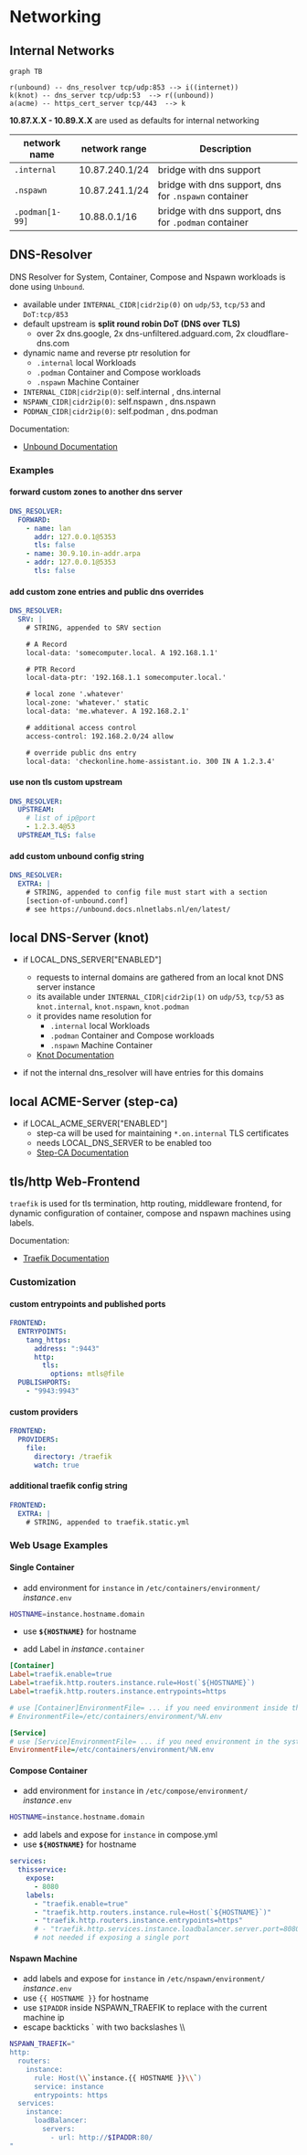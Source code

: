 # Networking

## Internal Networks

```mermaid
graph TB

r(unbound) -- dns_resolver tcp/udp:853 --> i((internet))
k(knot) -- dns_server tcp/udp:53  --> r((unbound))
a(acme) -- https_cert_server tcp/443  --> k
```

**10.87.X.X - 10.89.X.X** are used as defaults for internal networking

| network name | network range | Description |
|---|---|---|
| `.internal` | 10.87.240.1/24 | bridge with dns support |
| `.nspawn` | 10.87.241.1/24 | bridge with dns support, dns for `.nspawn` container |
| `.podman[1-99]` | 10.88.0.1/16 | bridge with dns support, dns for `.podman` container |

## DNS-Resolver

DNS Resolver for System, Container, Compose and Nspawn workloads is done using `Unbound`.

- available under `INTERNAL_CIDR|cidr2ip(0)` on `udp/53`, `tcp/53` and `DoT:tcp/853`
- default upstream is **split round robin DoT (DNS over TLS)**
    - over 2x dns.google, 2x dns-unfiltered.adguard.com, 2x cloudflare-dns.com
- dynamic name and reverse ptr resolution for
    - `.internal` local Workloads
    - `.podman` Container and Compose workloads
    - `.nspawn` Machine Container
- `INTERNAL_CIDR|cidr2ip(0)`: self.internal , dns.internal
- `NSPAWN_CIDR|cidr2ip(0)`: self.nspawn , dns.nspawn
- `PODMAN_CIDR|cidr2ip(0)`: self.podman , dns.podman

Documentation:

- [Unbound Documentation](https://unbound.docs.nlnetlabs.nl/en/latest/)

### Examples

#### forward custom zones to another dns server

```yaml
DNS_RESOLVER:
  FORWARD:
    - name: lan
      addr: 127.0.0.1@5353
      tls: false
    - name: 30.9.10.in-addr.arpa
    - addr: 127.0.0.1@5353
      tls: false
```

#### add custom zone entries and public dns overrides

```yaml
DNS_RESOLVER:
  SRV: |
    # STRING, appended to SRV section

    # A Record
    local-data: 'somecomputer.local. A 192.168.1.1'

    # PTR Record
    local-data-ptr: '192.168.1.1 somecomputer.local.'

    # local zone '.whatever'
    local-zone: 'whatever.' static
    local-data: 'me.whatever. A 192.168.2.1'

    # additional access control
    access-control: 192.168.2.0/24 allow

    # override public dns entry
    local-data: 'checkonline.home-assistant.io. 300 IN A 1.2.3.4'

```

#### use non tls custom upstream

```yaml
DNS_RESOLVER:
  UPSTREAM:
    # list of ip@port
    - 1.2.3.4@53
  UPSTREAM_TLS: false
```

#### add custom unbound config string

```yaml
DNS_RESOLVER:
  EXTRA: |
    # STRING, appended to config file must start with a section
    [section-of-unbound.conf]
    # see https://unbound.docs.nlnetlabs.nl/en/latest/

```

## local DNS-Server (knot)

- if LOCAL_DNS_SERVER["ENABLED"]
    - requests to internal domains are gathered from an local knot DNS server instance
    - its available under `INTERNAL_CIDR|cidr2ip(1)` on `udp/53`, `tcp/53`
      as `knot.internal`, `knot.nspawn`, `knot.podman`
    - it provides name resolution for
        - `.internal` local Workloads
        - `.podman` Container and Compose workloads
        - `.nspawn` Machine Container
    - [Knot Documentation](https://www.knot-dns.cz/docs/latest/html/)

- if not the internal dns_resolver will have entries for this domains

## local ACME-Server (step-ca)

- if LOCAL_ACME_SERVER["ENABLED"]
    - step-ca will be used for maintaining `*.on.internal` TLS certificates
    - needs LOCAL_DNS_SERVER to be enabled too
    - [Step-CA Documentation](https://smallstep.com/docs/step-ca/getting-started/)

## tls/http Web-Frontend

`traefik` is used for tls termination, http routing, middleware frontend,
for dynamic configuration of container, compose and nspawn machines using labels.

Documentation:

- [Traefik Documentation](https://doc.traefik.io/traefik/)

### Customization

#### custom entrypoints and published ports

```yaml
FRONTEND:
  ENTRYPOINTS:
    tang_https:
      address: ":9443"
      http:
        tls:
          options: mtls@file
  PUBLISHPORTS:
    - "9943:9943"
```

#### custom providers

```yaml
FRONTEND:
  PROVIDERS:
    file:
      directory: /traefik
      watch: true
```

#### additional traefik config string

```yaml
FRONTEND:
  EXTRA: |
    # STRING, appended to traefik.static.yml

```

### Web Usage Examples

#### Single Container

- add environment for `instance` in `/etc/containers/environment/` *instance*`.env`

```sh
HOSTNAME=instance.hostname.domain
```

- use **`${HOSTNAME}`** for hostname

- add Label in *instance*`.container`

```ini
[Container]
Label=traefik.enable=true
Label=traefik.http.routers.instance.rule=Host(`${HOSTNAME}`)
Label=traefik.http.routers.instance.entrypoints=https

# use [Container]EnvironmentFile= ... if you need environment inside the container
# EnvironmentFile=/etc/containers/environment/%N.env

[Service]
# use [Service]EnvironmentFile= ... if you need environment in the systemd service
EnvironmentFile=/etc/containers/environment/%N.env

```

#### Compose Container

- add environment for `instance` in `/etc/compose/environment/` *instance*`.env`

```sh
HOSTNAME=instance.hostname.domain
```

- add labels and expose for `instance` in compose.yml
- use **`${HOSTNAME}`** for hostname

```yaml
services:
  thisservice:
    expose:
      - 8080
    labels:
      - "traefik.enable=true"
      - "traefik.http.routers.instance.rule=Host(`${HOSTNAME}`)"
      - "traefik.http.routers.instance.entrypoints=https"
      # - "traefik.http.services.instance.loadbalancer.server.port=8080"
      # not needed if exposing a single port
```

#### Nspawn Machine

- add labels and expose for `instance` in `/etc/nspawn/environment/` *instance*`.env`
- use `{{ HOSTNAME }}` for hostname
- use `$IPADDR` inside NSPAWN_TRAEFIK to replace with the current machine ip
- escape backticks ` with two backslashes \\\\

```sh
NSPAWN_TRAEFIK="
http:
  routers:
    instance:
      rule: Host(\\`instance.{{ HOSTNAME }}\\`)
      service: instance
      entrypoints: https
  services:
    instance:
      loadBalancer:
        servers:
          - url: http://$IPADDR:80/
"
```
